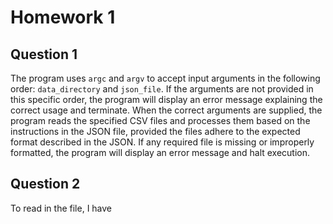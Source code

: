 # Homework 1
## Question 1
The program uses `argc` and `argv` to accept input arguments in the following order: `data_directory` and `json_file`. If the arguments are not provided in this specific order, the program will display an error message explaining the correct usage and terminate. When the correct arguments are supplied, the program reads the specified CSV files and processes them based on the instructions in the JSON file, provided the files adhere to the expected format described in the JSON. If any required file is missing or improperly formatted, the program will display an error message and halt execution.

## Question 2
To read in the file, I have 
